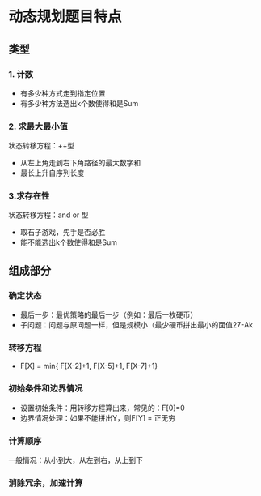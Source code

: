 # 动态规划题目特点

## 类型

### 1. 计数

+ 有多少种方式走到指定位置
+ 有多少种方法选出k个数使得和是Sum

### 2. 求最大最小值

状态转移方程：++型

+ 从左上角走到右下角路径的最大数字和
+ 最长上升自序列长度

### 3.求存在性

状态转移方程：and or 型

+ 取石子游戏，先手是否必胜
+ 能不能选出k个数使得和是Sum

## 组成部分

### 确定状态

+ 最后一步：最优策略的最后一步（例如：最后一枚硬币）
+ 子问题：问题与原问题一样，但是规模小（最少硬币拼出最小的面值27-Ak

### 转移方程

+ F[X] = min{ F[X-2]+1, F[X-5]+1, F[X-7]+1}

### 初始条件和边界情况

+ 设置初始条件：用转移方程算出来，常见的：F[0]=0
+ 边界情况处理：如果不能拼出Y，则F[Y] = 正无穷

### 计算顺序

一般情况：从小到大，从左到右，从上到下

### 消除冗余，加速计算